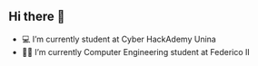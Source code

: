 ## Hi there 👋

- 💻 I’m currently student at Cyber HackAdemy Unina
- 👨‍💻 I’m currently Computer Engineering student at Federico II

